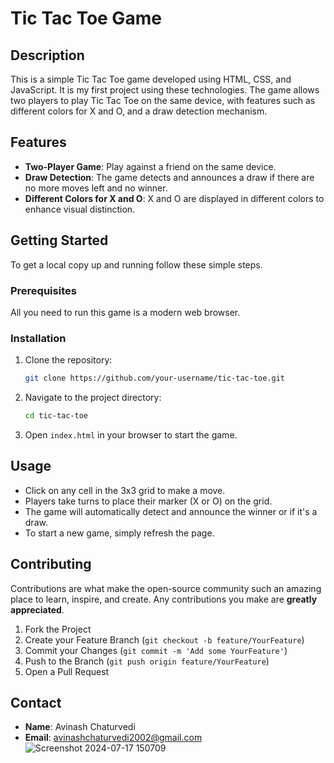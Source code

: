 # Tic Tac Toe Game

## Description

This is a simple Tic Tac Toe game developed using HTML, CSS, and JavaScript. It is my first project using these technologies. The game allows two players to play Tic Tac Toe on the same device, with features such as different colors for X and O, and a draw detection mechanism.

## Features

- **Two-Player Game**: Play against a friend on the same device.
- **Draw Detection**: The game detects and announces a draw if there are no more moves left and no winner.
- **Different Colors for X and O**: X and O are displayed in different colors to enhance visual distinction.

## Getting Started

To get a local copy up and running follow these simple steps.

### Prerequisites

All you need to run this game is a modern web browser.

### Installation

1. Clone the repository:
    ```bash
    git clone https://github.com/your-username/tic-tac-toe.git
    ```

2. Navigate to the project directory:
    ```bash
    cd tic-tac-toe
    ```

3. Open `index.html` in your browser to start the game.

## Usage

- Click on any cell in the 3x3 grid to make a move.
- Players take turns to place their marker (X or O) on the grid.
- The game will automatically detect and announce the winner or if it's a draw.
- To start a new game, simply refresh the page.

## Contributing

Contributions are what make the open-source community such an amazing place to learn, inspire, and create. Any contributions you make are **greatly appreciated**.

1. Fork the Project
2. Create your Feature Branch (`git checkout -b feature/YourFeature`)
3. Commit your Changes (`git commit -m 'Add some YourFeature'`)
4. Push to the Branch (`git push origin feature/YourFeature`)
5. Open a Pull Request


## Contact

- **Name**: Avinash Chaturvedi
- **Email**: avinashchaturvedi2002@gmail.com
![Screenshot 2024-07-17 150709](https://github.com/user-attachments/assets/0cbea87c-d844-48ee-8e5a-a1897d2b94ff)

